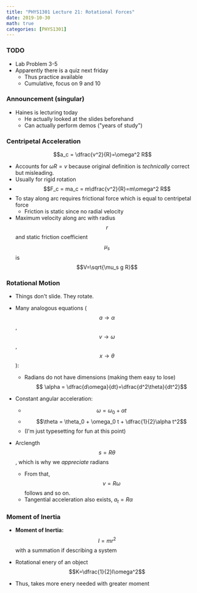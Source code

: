 ```yaml
---
title: "PHYS1301 Lecture 21: Rotational Forces"
date: 2019-10-30
math: true 
categories: [PHYS1301]
---
```


### TODO

- Lab Problem 3-5
- Apparently there is a quiz next friday
    - Thus practice available 
    - Cumulative, focus on 9 and 10

### Announcement (singular)

- Haines is lecturing today
    - He actually looked at the slides beforehand
    - Can actually perform demos ("years of study")

### Centripetal Acceleration

$$a_c = \dfrac{v^2}{R}=\omega^2 R$$
- Accounts for $\omega R = v$ because original definition is *technically* correct but misleading.
- Usually for rigid rotation
- $$F_c = ma_c = m\dfrac{v^2}{R}=m\omega^2  R$$
- To stay along arc requires frictional force which is equal to centripetal force
    - Friction is static since no radial velocity
- Maximum velocity along arc with radius $$r$$ and static friction coefficient $$\mu_s$$ is 
$$V=\sqrt{\mu_s g R}$$

### Rotational Motion

- Things don't slide. They rotate.
- Many analogous equations ($$a\to\alpha$$, $$v\to\omega$$, $$x\to\theta$$):
    - Radians do not have dimensions (making them easy to lose)
$$ \alpha = \dfrac{d\omega}{dt}=\dfrac{d^2\theta}{dt^2}$$

- Constant angular acceleration:
    - $$\omega = \omega_0 + \alpha t$$
    - $$\theta = \theta_0 + \omega_0 t + \dfrac{1}{2}\alpha t^2$$
    - (I'm just typesetting for fun at this point)
- Arclength $$s=R\theta$$, which is why we *appreciate* radians
    - From that, $$v=R\omega$$ follows and so on.
    - Tangential acceleration also exists, $a_t = R\alpha$

### Moment of Inertia

- **Moment of Inertia:** $$I=mr^2$$ with a summation if describing a system
- Rotational enery of an object
$$K=\dfrac{1}{2}I\omega^2$$

- Thus, takes more enery needed with greater moment
